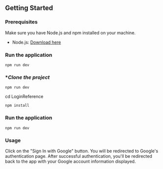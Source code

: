 ## Getting Started

### Prerequisites

Make sure you have Node.js and npm installed on your machine.

- Node.js: [Download here](https://nodejs.org/)


### **Run the application**

    npm run dev


### **Clone the project*

    npm run dev

cd LoginReference

    npm install
   
### **Run the application**

    npm run dev

    

### Usage

Click on the "Sign In with Google" button.
You will be redirected to Google's authentication page.
After successful authentication, you'll be redirected back to the app with your Google account information displayed.

